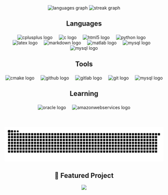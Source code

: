 <div align="center">
  <img src="https://github-readme-stats.vercel.app/api/top-langs?username=WilleGyr&locale=en&hide_title=false&layout=compact&card_width=320&langs_count=5&theme=material-palenight&hide_border=false" height="140" alt="languages graph"  />
  <img src="https://streak-stats.demolab.com?user=WilleGyr&locale=en&mode=weekly&theme=material-palenight&hide_border=false&border_radius=5" height="140" alt="streak graph"  />
</div>

###

<h2 align="center">Languages</h2>

###

<div align="center">
  <img src="https://cdn.jsdelivr.net/gh/devicons/devicon/icons/cplusplus/cplusplus-original.svg" height="40" alt="cplusplus logo"  />
  <img width="12" />
  <img src="https://cdn.jsdelivr.net/gh/devicons/devicon/icons/c/c-original.svg" height="40" alt="c logo"  />
  <img width="12" />
  <img src="https://cdn.jsdelivr.net/gh/devicons/devicon/icons/html5/html5-original.svg" height="40" alt="html5 logo"  />
  <img width="12" />
  <img src="https://cdn.jsdelivr.net/gh/devicons/devicon/icons/python/python-original.svg" height="40" alt="python logo"  />
  <img width="12" />
  <img src="https://cdn.simpleicons.org/latex/008080" height="40" alt="latex logo"  />
  <img width="12" />
  <img src="https://skillicons.dev/icons?i=md" height="40" alt="markdown logo"  />
  <img width="12" />
  <img src="https://cdn.jsdelivr.net/gh/devicons/devicon/icons/matlab/matlab-original.svg" height="40" alt="matlab logo"  />
  <img width="12" />
  <img src="https://cdn.simpleicons.org/mysql/4479A1" height="40" alt="mysql logo"  />
  <img width="12" />
  <img src="https://cdn.simpleicons.org/sqlite/4479A1" height="40" alt="mysql logo"  />
</div>

###

<h2 align="center">Tools</h2>

###

<div align="center">
  <img src="https://cdn.jsdelivr.net/gh/devicons/devicon/icons/cmake/cmake-original.svg" height="40" alt="cmake logo"  />
  <img width="12" />
  <img src="https://skillicons.dev/icons?i=github" height="40" alt="github logo"  />
  <img width="12" />
  <img src="https://cdn.jsdelivr.net/gh/devicons/devicon/icons/gitlab/gitlab-original.svg" height="40" alt="gitlab logo"  />
  <img width="12" />
  <img src="https://skillicons.dev/icons?i=git" height="40" alt="git logo"  />
  <img width="12" />
  <img src="https://cdn.simpleicons.org/qt/4479A1" height="40" alt="mysql logo"  />
</div>

###

<h2 align="center">Learning</h2>

###

<div align="center">
  <img src="https://cdn.simpleicons.org/oracle/F80000" height="40" alt="oracle logo"  />
  <img width="12" />
  <img src="https://skillicons.dev/icons?i=aws" height="40" alt="amazonwebservices logo"  />
</div>

###

<br clear="both">
<p align="center">
  <img src="https://raw.githubusercontent.com/WilleGyr/WilleGyr/output/snake.svg" alt="Snake animation" />
</p>

###

<h2 align="center">🚀 Featured Project</h2>

<div align="center">
  <a href="https://github.com/WilleGyr/Spotify_Wrapped" target="_blank">
    <img src="https://github-readme-stats.vercel.app/api/pin/?username=WilleGyr&repo=Spotify_Wrapped&theme=material-palenight&hide_border=false" width="400" />
  </a>
</div>

###
